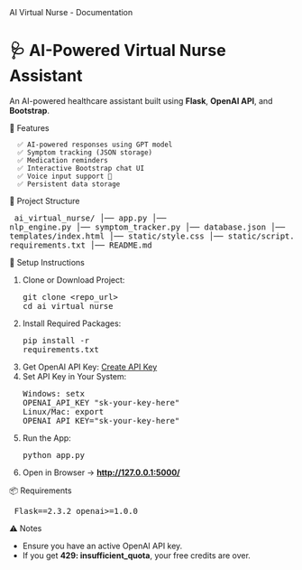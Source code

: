 <!DOCTYPE html>
<html lang="en">
<head>
  <meta charset="UTF-8">
  AI Virtual Nurse - Documentation
  <link rel="stylesheet" href="https://cdn.jsdelivr.net/npm/bootstrap@5.3.0/dist/css/bootstrap.min.css">
</head>
<body class="bg-light">
<div class="container my-5">
  <div class="card shadow-lg p-4">
    <h1 class="text-primary">🩺 AI-Powered Virtual Nurse Assistant</h1>
    <p>An AI-powered healthcare assistant built using <b>Flask</b>, <b>OpenAI API</b>, and <b>Bootstrap</b>.</p>

🚀 Features
    
      ✅ AI-powered responses using GPT model
      ✅ Symptom tracking (JSON storage)
      ✅ Medication reminders
      ✅ Interactive Bootstrap chat UI
      ✅ Voice input support 🎤
      ✅ Persistent data storage
    
📂 Project Structure
    <pre>
ai_virtual_nurse/
│── app.py
│── nlp_engine.py
│── symptom_tracker.py
│── database.json
│── templates/index.html
│── static/style.css
│── static/script.js
│── requirements.txt
│── README.md
    </pre>

🔑 Setup Instructions</h3>
    <ol>
      <li>Clone or Download Project:
        <pre>git clone &lt;repo_url&gt;<br>cd ai_virtual_nurse</pre>
      </li>
      <li>Install Required Packages:
        <pre>pip install -r requirements.txt</pre>
      </li>
      <li>Get OpenAI API Key:
        <a href="https://platform.openai.com/account/api-keys" target="_blank">Create API Key</a>
      </li>
      <li>Set API Key in Your System:
        <pre>Windows:  setx OPENAI_API_KEY "sk-your-key-here"<br>Linux/Mac: export OPENAI_API_KEY="sk-your-key-here"</pre>
      </li>
      <li>Run the App:
        <pre>python app.py</pre>
      </li>
      <li>Open in Browser → <b>http://127.0.0.1:5000/</b></li>
    </ol>

📦 Requirements
    <pre>
Flask==2.3.2
openai>=1.0.0
    </pre>

⚠️ Notes
    <ul>
      <li>Ensure you have an active OpenAI API key.</li>
      <li>If you get <b>429: insufficient_quota</b>, your free credits are over.</li>
    </ul>
  </div>
</div>
</body>
</html>
